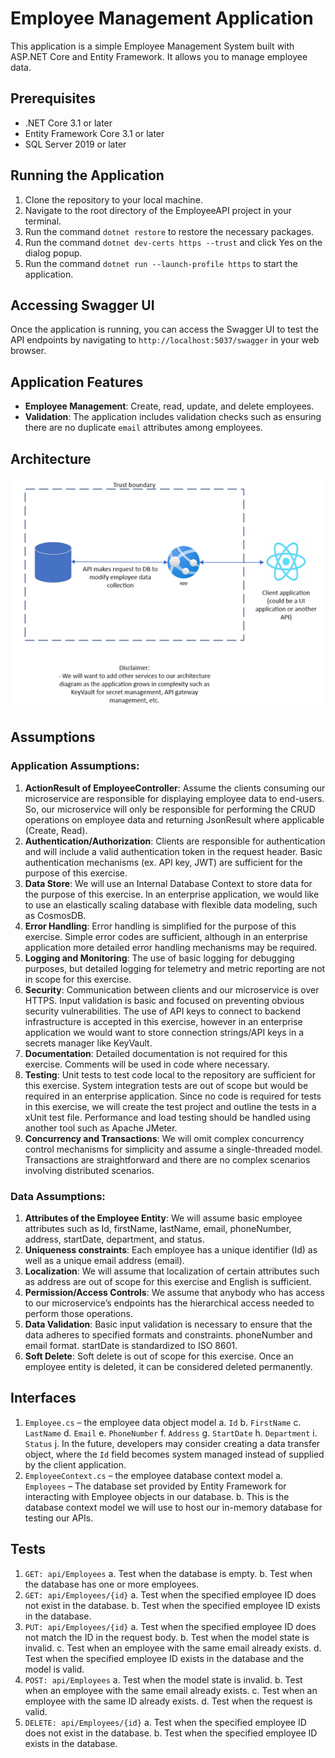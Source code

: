 # Employee Management Application

This application is a simple Employee Management System built with ASP.NET Core and Entity Framework. It allows you to manage employee data.

## Prerequisites

- .NET Core 3.1 or later
- Entity Framework Core 3.1 or later
- SQL Server 2019 or later

## Running the Application

1. Clone the repository to your local machine.
2. Navigate to the root directory of the EmployeeAPI project in your terminal.
3. Run the command `dotnet restore` to restore the necessary packages.
4. Run the command `dotnet dev-certs https --trust` and click Yes on the dialog popup.
5. Run the command `dotnet run --launch-profile https` to start the application.

## Accessing Swagger UI

Once the application is running, you can access the Swagger UI to test the API endpoints by navigating to `http://localhost:5037/swagger` in your web browser.

## Application Features

- **Employee Management**: Create, read, update, and delete employees.
- **Validation**: The application includes validation checks such as ensuring there are no duplicate `email` attributes among employees.

## Architecture

![Architecture Diagram](architecture.png)

## Assumptions

### Application Assumptions:

1. **ActionResult of EmployeeController**: Assume the clients consuming our microservice are responsible for displaying employee data to end-users. So, our microservice will only be responsible for performing the CRUD operations on employee data and returning JsonResult where applicable (Create, Read).
2. **Authentication/Authorization**: Clients are responsible for authentication and will include a valid authentication token in the request header. Basic authentication mechanisms (ex. API key, JWT) are sufficient for the purpose of this exercise.
3. **Data Store**: We will use an Internal Database Context to store data for the purpose of this exercise. In an enterprise application, we would like to use an elastically scaling database with flexible data modeling, such as CosmosDB.
4. **Error Handling**: Error handling is simplified for the purpose of this exercise. Simple error codes are sufficient, although in an enterprise application more detailed error handling mechanisms may be required.
5. **Logging and Monitoring**: The use of basic logging for debugging purposes, but detailed logging for telemetry and metric reporting are not in scope for this exercise.
6. **Security**: Communication between clients and our microservice is over HTTPS. Input validation is basic and focused on preventing obvious security vulnerabilities. The use of API keys to connect to backend infrastructure is accepted in this exercise, however in an enterprise application we would want to store connection strings/API keys in a secrets manager like KeyVault.
7. **Documentation**: Detailed documentation is not required for this exercise. Comments will be used in code where necessary.
8. **Testing**: Unit tests to test code local to the repository are sufficient for this exercise. System integration tests are out of scope but would be required in an enterprise application. Since no code is required for tests in this exercise, we will create the test project and outline the tests in a xUnit test file. Performance and load testing should be handled using another tool such as Apache JMeter.
9. **Concurrency and Transactions**: We will omit complex concurrency control mechanisms for simplicity and assume a single-threaded model. Transactions are straightforward and there are no complex scenarios involving distributed scenarios.

### Data Assumptions:

1. **Attributes of the Employee Entity**: We will assume basic employee attributes such as Id, firstName, lastName, email, phoneNumber, address, startDate, department, and status.
2. **Uniqueness constraints**: Each employee has a unique identifier (Id) as well as a unique email address (email).
3. **Localization**: We will assume that localization of certain attributes such as address are out of scope for this exercise and English is sufficient.
4. **Permission/Access Controls**: We assume that anybody who has access to our microservice’s endpoints has the hierarchical access needed to perform those operations.
5. **Data Validation**: Basic input validation is necessary to ensure that the data adheres to specified formats and constraints. phoneNumber and email format. startDate is standardized to ISO 8601.
6. **Soft Delete**: Soft delete is out of scope for this exercise. Once an employee entity is deleted, it can be considered deleted permanently.

## Interfaces

1. `Employee.cs` – the employee data object model
   a. `Id`
   b. `FirstName`
   c. `LastName`
   d. `Email`
   e. `PhoneNumber`
   f. `Address`
   g. `StartDate`
   h. `Department`
   i. `Status`
   j. In the future, developers may consider creating a data transfer object, where the `Id` field becomes system managed instead of supplied by the client application.
2. `EmployeeContext.cs` – the employee database context model
   a. `Employees` – The database set provided by Entity Framework for interacting with Employee objects in our database.
   b. This is the database context model we will use to host our in-memory database for testing our APIs.

## Tests

1. `GET: api/Employees`
   a. Test when the database is empty.
   b. Test when the database has one or more employees.
2. `GET: api/Employees/{id}`
   a. Test when the specified employee ID does not exist in the database.
   b. Test when the specified employee ID exists in the database.
3. `PUT: api/Employees/{id}`
   a. Test when the specified employee ID does not match the ID in the request body.
   b. Test when the model state is invalid.
   c. Test when an employee with the same email already exists.
   d. Test when the specified employee ID exists in the database and the model is valid.
4. `POST: api/Employees`
   a. Test when the model state is invalid.
   b. Test when an employee with the same email already exists.
   c. Test when an employee with the same ID already exists.
   d. Test when the request is valid.
5. `DELETE: api/Employees/{id}`
   a. Test when the specified employee ID does not exist in the database.
   b. Test when the specified employee ID exists in the database.
